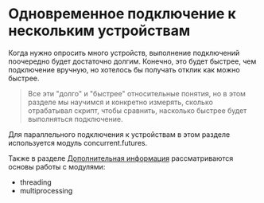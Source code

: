 # Одновременное подключение к нескольким устройствам

Когда нужно опросить много устройств, выполнение подключений поочередно будет достаточно долгим.
Конечно, это будет быстрее, чем подключение вручную, но хотелось бы получать отклик как можно быстрее.

> Все эти "долго" и "быстрее" относительные понятия, но в этом разделе мы научимся и конкретно измерять, сколько отрабатывал скрипт, чтобы сравнить, насколько быстрее будет выполняться подключение.

Для параллельного подключения к устройствам в этом разделе используется модуль concurrent.futures.


Также в разделе [Дополнительная информация](../25_additional_info/threading_multiprocessing/README.md) рассматриваются основы работы с модулями:

* threading
* multiprocessing

